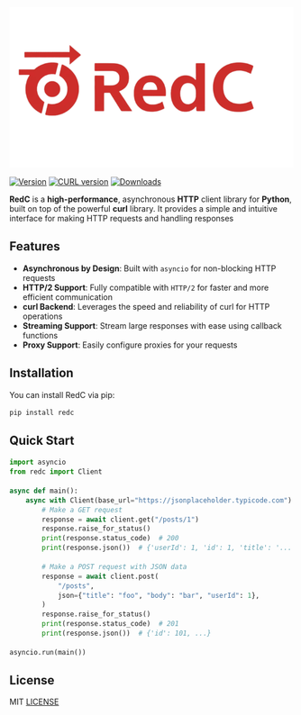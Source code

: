 <div align="center">
  <img src="https://raw.githubusercontent.com/AYMENJD/redc/refs/heads/main/assets/images/redc-logo.png">
</div>

[![Version](https://img.shields.io/pypi/v/redc?style=flat&logo=curl&logoColor=red&color=red)](https://pypi.org/project/RedC) [![CURL version](https://img.shields.io/badge/Curl-v8.13.0-red?logo=curl)](https://curl.se/ch/8.13.0.html) [![Downloads](https://static.pepy.tech/personalized-badge/redc?period=month&units=none&left_color=grey&right_color=brightgreen&left_text=Downloads)](https://pepy.tech/project/redc)

**RedC** is a **high-performance**, asynchronous **HTTP** client library for **Python**, built on top of the powerful **curl** library. It provides a simple and intuitive interface for making HTTP requests and handling responses

## Features

- **Asynchronous by Design**: Built with `asyncio` for non-blocking HTTP requests
- **HTTP/2 Support**: Fully compatible with `HTTP/2` for faster and more efficient communication
- **curl Backend**: Leverages the speed and reliability of curl for HTTP operations
- **Streaming Support**: Stream large responses with ease using callback functions
- **Proxy Support**: Easily configure proxies for your requests

## Installation

You can install RedC via pip:

```bash
pip install redc
```

## Quick Start

```python
import asyncio
from redc import Client

async def main():
    async with Client(base_url="https://jsonplaceholder.typicode.com") as client:
        # Make a GET request
        response = await client.get("/posts/1")
        response.raise_for_status()
        print(response.status_code)  # 200
        print(response.json())  # {'userId': 1, 'id': 1, 'title': '...', 'body': '...'}

        # Make a POST request with JSON data
        response = await client.post(
            "/posts",
            json={"title": "foo", "body": "bar", "userId": 1},
        )
        response.raise_for_status()
        print(response.status_code)  # 201
        print(response.json())  # {'id': 101, ...}

asyncio.run(main())
```

## License

MIT [LICENSE](https://github.com/AYMENJD/redc/blob/main/LICENSE)
